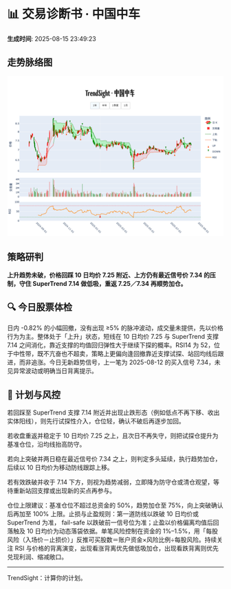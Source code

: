 # 📊 交易诊断书 · 中国中车

**生成时间**: 2025-08-15 23:49:23  


## 走势脉络图

![中国中车走势图](../figures/中国中车_TrendSight_20250815.png)


## 策略研判

<strong>上升趋势未破，价格回踩 10 日均价 7.25 附近、上方仍有最近信号价 7.34 的压制，守住 SuperTrend 7.14 做低吸，重返 7.25／7.34 再顺势加仓。</strong>

## 🔍 今日股票体检
日内 -0.82% 的小幅回撤，没有出现 ≥5% 的脉冲波动，成交量未提供，先以价格行为为主。整体处于「上升」状态，短线在 10 日均价 7.25 与 SuperTrend 支撑 7.14 之间消化，靠近支撑的均值回归弹性大于继续下探的概率。RSI14 为 52，位于中性带，既不亢奋也不超卖，策略上更偏向逢回撤靠近支撑试探、站回均线后跟进，而非追涨。今日无新趋势信号，上一笔为 2025-08-12 的买入信号 7.34，未见异常波动或明确当日背离提示。

## 🧭 计划与风控
若回踩至 SuperTrend 支撑 7.14 附近并出现止跌形态（例如低点不再下移、收出实体阳线），则先行试探性介入，仓位轻，确认不破后再逐步加回。

若收盘重返并稳定于 10 日均价 7.25 之上，且次日不再失守，则把试探仓提升为基准仓位，沿均线抬高防守。

若向上突破并两日稳在最近信号价 7.34 之上，则判定多头延续，执行趋势加仓，后续以 10 日均价为移动防线跟踪上移。

若有效跌破并收于 7.14 下方，则视为趋势减弱，立即降为防守仓或清仓观望，等待重新站回支撑或出现新的买点再参与。

仓位上限建议：基准仓位不超过总资金的 50%，趋势加仓至 75%，向上突破确认后再加至 100% 上限。止损与止盈规则：第一道防线以跌破 10 日均价或 SuperTrend 为准， fail-safe 以跌破前一信号位为准；止盈以价格偏离均值后回落触及 10 日均价为动态落袋依据。单笔风险控制在资金的 1%–1.5%，用「每股风险（入场价－止损价）」反推可买股数＝账户资金×风险比例÷每股风险。持续关注 RSI 与价格的背离演变，出现看涨背离优先做低吸加仓，出现看跌背离则优先兑现利润、缩减敞口。

---

TrendSight：计算你的计划。

